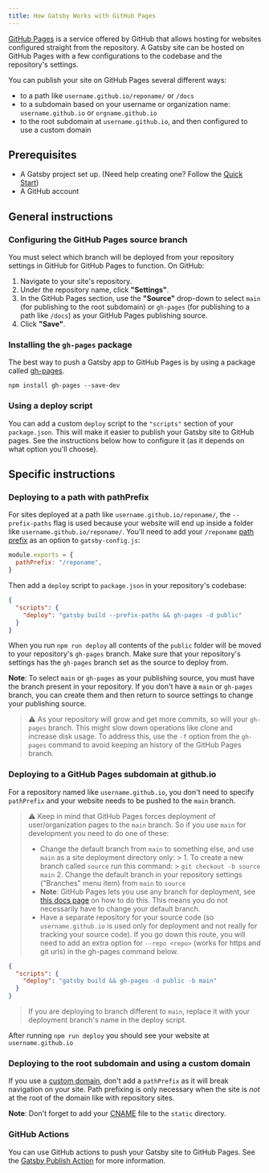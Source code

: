 ```yaml
---
title: How Gatsby Works with GitHub Pages
---
```


[GitHub Pages](https://pages.github.com/) is a service offered by GitHub that allows hosting for websites configured straight from the repository. A Gatsby site can be hosted on GitHub Pages with a few configurations to the codebase and the repository's settings.

You can publish your site on GitHub Pages several different ways:

- to a path like `username.github.io/reponame/` or `/docs`
- to a subdomain based on your username or organization name: `username.github.io` or `orgname.github.io`
- to the root subdomain at `username.github.io`, and then configured to use a custom domain

## Prerequisites

- A Gatsby project set up. (Need help creating one? Follow the [Quick Start](/docs/quick-start/))
- A GitHub account

## General instructions

### Configuring the GitHub Pages source branch

You must select which branch will be deployed from your repository settings in GitHub for GitHub Pages to function. On GitHub:

1. Navigate to your site's repository.
1. Under the repository name, click **"Settings"**.
1. In the GitHub Pages section, use the **"Source"** drop-down to select `main` (for publishing to the root subdomain) or `gh-pages` (for publishing to a path like `/docs`) as your GitHub Pages publishing source.
1. Click **"Save"**.

### Installing the `gh-pages` package

The best way to push a Gatsby app to GitHub Pages is by using a package called [gh-pages](https://github.com/tschaub/gh-pages).

```shell
npm install gh-pages --save-dev
```

### Using a deploy script

You can add a custom `deploy` script to the `"scripts"` section of your `package.json`. This will make it easier to publish your Gatsby site to GitHub pages. See the instructions below how to configure it (as it depends on what option you'll choose).

## Specific instructions

### Deploying to a path with pathPrefix

For sites deployed at a path like `username.github.io/reponame/`, the `--prefix-paths` flag is used because your website will end up inside a folder like `username.github.io/reponame/`. You'll need to add your `/reponame` [path prefix](/docs/how-to/previews-deploys-hosting/path-prefix/) as an option to `gatsby-config.js`:

```js:title=gatsby-config.js
module.exports = {
  pathPrefix: "/reponame",
}
```

Then add a `deploy` script to `package.json` in your repository's codebase:

```json:title=package.json
{
  "scripts": {
    "deploy": "gatsby build --prefix-paths && gh-pages -d public"
  }
}
```

When you run `npm run deploy` all contents of the `public` folder will be moved to your repository's `gh-pages` branch. Make sure that your repository's settings has the `gh-pages` branch set as the source to deploy from.

**Note**: To select `main` or `gh-pages` as your publishing source, you must have the branch present in your repository. If you don't have a `main` or `gh-pages` branch, you can create them and then return to source settings to change your publishing source.

> ⚠️ As your repository will grow and get more commits, so will your `gh-pages` branch. This might slow down operations like clone and increase disk usage. To address this, use the `-f` option from the `gh-pages` command to avoid keeping an history of the GitHub Pages branch.

### Deploying to a GitHub Pages subdomain at github.io

For a repository named like `username.github.io`, you don't need to specify `pathPrefix` and your website needs to be pushed to the `main` branch.

> ⚠️ Keep in mind that GitHub Pages forces deployment of user/organization pages to the `main` branch. So if you use `main` for development you need to do one of these:
>
> - Change the default branch from `main` to something else, and use `main` as a site deployment directory only:
    >   1. To create a new branch called `source` run this command:
           >      `git checkout -b source main`
>   2. Change the default branch in your repository settings ("Branches" menu item) from `main` to `source`
> - **Note**: GitHub Pages lets you use any branch for deployment, see [this docs page](https://docs.github.com/en/pages/getting-started-with-github-pages/configuring-a-publishing-source-for-your-github-pages-site#choosing-a-publishing-source) on how to do this. This means you do not necessarily have to change your default branch.
> - Have a separate repository for your source code (so `username.github.io` is used only for deployment and not really for tracking your source code). If you go down this route, you will need to add an extra option for `--repo <repo>` (works for https and git urls) in the gh-pages command below.

```json:title=package.json
{
  "scripts": {
    "deploy": "gatsby build && gh-pages -d public -b main"
  }
}
```

> If you are deploying to branch different to `main`, replace it with your deployment branch's name in the deploy script.

After running `npm run deploy` you should see your website at `username.github.io`

### Deploying to the root subdomain and using a custom domain

If you use a [custom domain](https://help.github.com/articles/using-a-custom-domain-with-github-pages/), don't add a `pathPrefix` as it will break navigation on your site. Path prefixing is only necessary when the site is _not_ at the root of the domain like with repository sites.

**Note**: Don't forget to add your [CNAME](https://help.github.com/articles/troubleshooting-custom-domains/#github-repository-setup-errors) file to the `static` directory.

### GitHub Actions

You can use GitHub actions to push your Gatsby site to GitHub Pages. See the [Gatsby Publish Action](https://github.com/marketplace/actions/gatsby-publish) for more information.
